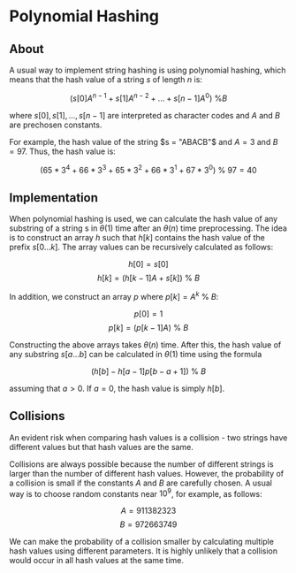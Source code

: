 # Polynomial Hashing

## About

A usual way to implement string hashing is using polynomial hashing, which means that the hash value of a string $s$ of length $n$ is:

$$(s[0]A^{n - 1} + s[1]A^{n - 2} + ... + s[n - 1]A^0) \ \% B$$

where $s[0], s[1], ..., s[n - 1]$ are interpreted as character codes and $A$ and $B$ are prechosen constants.

For example, the hash value of the string $s = "ABACB"$ and $A = 3$ and $B = 97$. Thus, the hash value is:

$$(65 * 3^4 + 66 * 3^3 + 65 * 3^2 + 66 * 3^1 + 67 * 3^0) \ \% \ 97 = 40$$

## Implementation

When polynomial hashing is used, we can calculate the hash value of any substring of a string s in $\theta(1)$ time after an $\theta(n)$ time preprocessing. The idea is to construct an array $h$ such that $h[k]$ contains the hash value of the prefix $s[0 ... k]$. The array values can be recursively calculated as follows:

$$h[0] = s[0]$$
$$h[k] = (h[k - 1]A + s[k]) \ \% \ B$$

In addition, we construct an array $p$ where $p[k] = A^k \ \% \ B$:

$$p[0] = 1$$
$$p[k] = (p[k - 1]A) \ \% \ B$$

Constructing the above arrays takes $\theta(n)$ time. After this, the hash value of any substring $s[a ... b]$ can be calculated in $\theta(1)$ time using the formula

$$(h[b] - h[a - 1]p[b - a + 1]) \ \% \ B$$

assuming that $a > 0$. If $a = 0$, the hash value is simply $h[b]$.

## Collisions

An evident risk when comparing hash values is a collision - two strings have different values but that hash values are the same.

Collisions are always possible because the number of different strings is larger than the number of different hash values. However, the probability of a collision is small if the constants $A$ and $B$ are carefully chosen. A usual way is to choose random constants near $10^9$, for example, as follows:

$$A = 911382323$$
$$B = 972663749$$

We can make the probability of a collision smaller by calculating multiple hash values using different parameters. It is highly unlikely that a collision would occur in all hash values at the same time.
